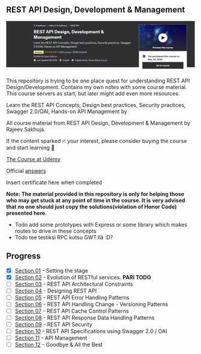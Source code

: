 ## REST API Design, Development & Management

![REST API Design, Development & Management](restApiDesingLogo.PNG)

This repository is trying to be one place quest for understanding REST API Design/Development. Contains my own notes with some course material.
This course servers as start, but later might add even more resources.

Learn the REST API Concepts, Design best practices, Security practices, Swagger 2.0/OAI, Hands-on API Management by

All course material from REST API Design, Development & Management by Rajeev Sakhuja. 

If the content sparked :fire: your interest, please consider buying the course and start learning :book:

[The Course at Udemy](https://www.udemy.com/course/rest-api/)   

Official [answers](https://github.com/acloudfan/REST-API-Course)

Insert certificate here when completed

**Note: The material provided in this repository is only for helping those who may get stuck at any point of time in the course. It is very advised that no one should just copy the solutions(violation of Honor Code) presented here.**

- Todo add some prototypes with Express or some library which makes routes to drive in these concepts  
- Todo tee testiksi RPC kutsu GWT:llä :D?

## Progress
- [x] [Section 01](https://github.com/developersCradle/rest-api-design-development-management/tree/main/Section%2001) - Setting the stage
- [x] [Section 02](https://github.com/developersCradle/rest-api-design-development-management/tree/main/Section%2002) - Evolution of RESTful services. **PARI TODO**
- [ ] [Section 03](#) - REST API Architectural Constraints
- [ ] [Section 04](#) - Designing REST API
- [ ] [Section 05](#) - REST API Error Handling Patterns
- [ ] [Section 06](#) - REST API Handling Change - Versioning Patterns
- [ ] [Section 07](#) - REST API Cache Control Patterns
- [ ] [Section 08](#) - REST API Response Data Handling Patterns
- [ ] [Section 09](#) - REST API Security
- [ ] [Section 10](#) - REST API Specifications using Swagger 2.0 / OAI
- [ ] [Section 11](#) - API Management
- [ ] [Section 12](#) - Goodbye & All the Best